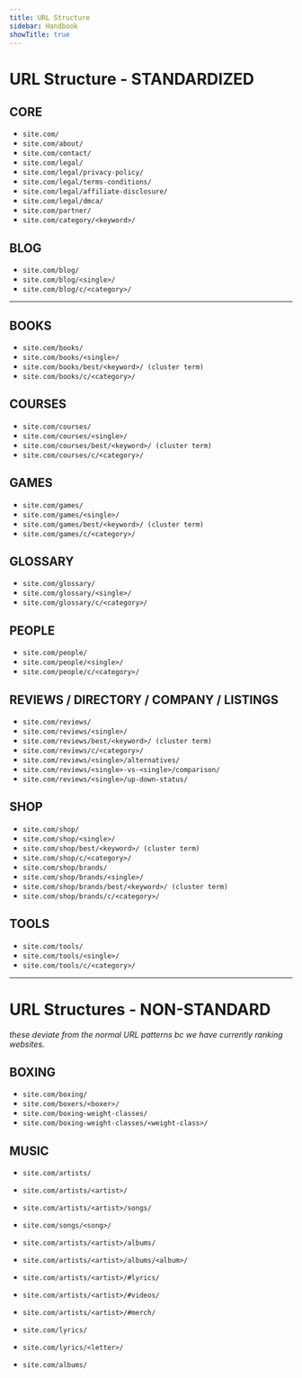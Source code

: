 ```yaml
---
title: URL Structure
sidebar: Handbook
showTitle: true
---
```



# URL Structure - STANDARDIZED

## CORE
- `site.com/`
- `site.com/about/`
- `site.com/contact/`
- `site.com/legal/`
- `site.com/legal/privacy-policy/`
- `site.com/legal/terms-conditions/`
- `site.com/legal/affiliate-disclosure/`
- `site.com/legal/dmca/`
- `site.com/partner/`
- `site.com/category/<keyword>/`


## BLOG
- `site.com/blog/`
- `site.com/blog/<single>/`
- `site.com/blog/c/<category>/`

---

## BOOKS
- `site.com/books/`
- `site.com/books/<single>/`
- `site.com/books/best/<keyword>/ (cluster term)`
- `site.com/books/c/<category>/`


## COURSES
- `site.com/courses/`
- `site.com/courses/<single>/`
- `site.com/courses/best/<keyword>/ (cluster term)`
- `site.com/courses/c/<category>/`


## GAMES
- `site.com/games/`
- `site.com/games/<single>/`
- `site.com/games/best/<keyword>/ (cluster term)`
- `site.com/games/c/<category>/`


## GLOSSARY
- `site.com/glossary/`
- `site.com/glossary/<single>/`
- `site.com/glossary/c/<category>/`


## PEOPLE
- `site.com/people/`
- `site.com/people/<single>/`
- `site.com/people/c/<category>/`


## REVIEWS / DIRECTORY / COMPANY / LISTINGS
- `site.com/reviews/`
- `site.com/reviews/<single>/`
- `site.com/reviews/best/<keyword>/ (cluster term)`
- `site.com/reviews/c/<category>/`
- `site.com/reviews/<single>/alternatives/`
- `site.com/reviews/<single>-vs-<single>/comparison/`
- `site.com/reviews/<single>/up-down-status/`


## SHOP
- `site.com/shop/`
- `site.com/shop/<single>/`
- `site.com/shop/best/<keyword>/ (cluster term)`
- `site.com/shop/c/<category>/`
- `site.com/shop/brands/`
- `site.com/shop/brands/<single>/`
- `site.com/shop/brands/best/<keyword>/ (cluster term)`
- `site.com/shop/brands/c/<category>/`



## TOOLS
- `site.com/tools/`
- `site.com/tools/<single>/`
- `site.com/tools/c/<category>/`



---






# URL Structures - NON-STANDARD

*these deviate from the normal URL patterns bc we have currently ranking websites.*

## BOXING
- `site.com/boxing/`
- `site.com/boxers/<boxer>/`
- `site.com/boxing-weight-classes/`
- `site.com/boxing-weight-classes/<weight-class>/`


## MUSIC
- `site.com/artists/`

- `site.com/artists/<artist>/`
- `site.com/artists/<artist>/songs/`
- `site.com/songs/<song>/`

- `site.com/artists/<artist>/albums/`
- `site.com/artists/<artist>/albums/<album>/`
- `site.com/artists/<artist>/#lyrics/`
- `site.com/artists/<artist>/#videos/`
- `site.com/artists/<artist>/#merch/`

- `site.com/lyrics/`
- `site.com/lyrics/<letter>/`

- `site.com/albums/`

